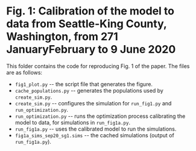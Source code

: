 # Fig. 1: Calibration of the model to data from Seattle-King County, Washington, from 271 JanuaryFebruary to 9 June 2020

This folder contains the code for reproducing Fig. 1 of the paper. The files are as follows:

- `fig1_plot.py` -- the script file that generates the figure.
- `cache_populations.py` -- generates the populations used by `create_sim.py`.
- `create_sim.py` -- configures the simulation for `run_fig1.py` and `run_optimization.py`.
- `run_optimization.py` -- runs the optimization process calibrating the model to data, for simulations in `run_fig1a.py`.
- `run_fig1a.py` -- uses the calibrated model to run the simulations.
- `fig1a_sims_sep20_sg1.sims` -- the cached simulations (output of `run_fig1a.py`).

